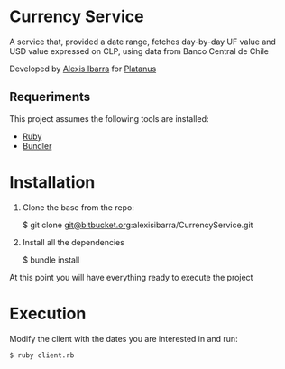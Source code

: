 # Currency Service

A service that, provided a date range, fetches day-by-day UF value and USD value expressed on CLP, using data from Banco Central de Chile

Developed by [Alexis Ibarra](https://github.com/alexisibarra) for [Platanus](https://platan.us/)

## Requeriments

This project assumes the following tools are installed:

- [Ruby](https://www.ruby-lang.org/)
- [Bundler](https://bundler.io/)

# Installation

1. Clone the base from the repo:

    $ git clone git@bitbucket.org:alexisibarra/CurrencyService.git

2. Install all the dependencies

    $ bundle install

At this point you will have everything ready to execute the project

# Execution

Modify the client with the dates you are interested in and run:

    $ ruby client.rb
